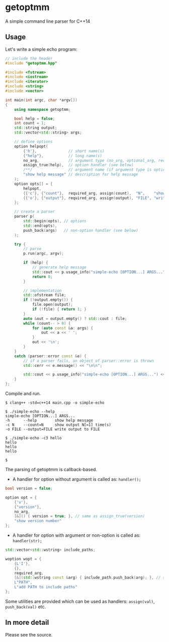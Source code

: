 # getoptmm
A simple command line parser for C++14

## Usage

Let's write a simple echo program:

```cpp
// include the header
#include "getoptmm.hpp" 

#include <fstream>
#include <iostream>
#include <iterator>
#include <string>
#include <vector>

int main(int argc, char *argv[])
{
    using namespace getoptmm;

    bool help = false;
    int count = 1;
    std::string output;
    std::vector<std::string> args;

    // define options
    option helpopt(
        {'h'},              // short name(s)
        {"help"},           // long name(s)
        no_arg,             // argument type (no_arg, optional_arg, required_arg)
        assign_true(help),  // option handler (see below)
        /**/                // argument name (if argument type is optional_arg or required_arg)
        "show help message" // description for help message
    );
    option opts[] = {
        helpopt,
        {{'c'}, {"count"},  required_arg, assign(count),  "N",    "show output N[=1] time(s)"},
        {{'o'}, {"output"}, required_arg, assign(output), "FILE", "write output to FILE"}
    };

    // create a parser
    parser p(
        std::begin(opts), // options
        std::end(opts),
        push_back(args)   // non-option handler (see below)   
    );

    try {
        // parse
        p.run(argc, argv);

        if (help) {
            // generate help message
            std::cout << p.usage_info("simple-echo [OPTION...] ARGS...") << '\n';
            return 0;
        }

        // implementation
        std::ofstream file;
        if (!output.empty()) {
            file.open(output);
            if (!file) { return 1; }
        }
        auto &out = output.empty() ? std::cout : file;
        while (count-- > 0) {
            for (auto const &a: args) {
                out << a << ' ';
            }
            out << '\n';
        }
    }
    catch (parser::error const &e) {
        // if a parser fails, an object of parser::error is thrown
        std::cerr << e.message() << "\n\n";

        std::cout << p.usage_info("simple-echo [OPTION...] ARGS...") << '\n';
    }
};
```

Compile and run.

```shell
$ clang++ -std=c++14 main.cpp -o simple-echo

$ ./simple-echo --help
simple-echo [OPTION...] ARGS...
-h      --help        show help message
-c N    --count=N     show output N[=1] time(s)
-o FILE --output=FILE write output to FILE

$ ./simple-echo -c3 hello
hello
hello
hello

$
```

The parsing of getoptmm is callback-based.

* A handler for option without argument is called as: `handler();`

```cpp
bool version = false;

option opt = {
    {'v'},
    {"version"},
    no_arg,
    [&]() { version = true; }, // same as assign_true(version)
    "show version number"
};
```

* A handler for option with argument or non-option is called as: `handler(str);`

```cpp
std::vector<std::wstring> include_paths;

woption wopt = {
    {L'I'},
    {},
    required_arg,
    [&](std::wstring const &arg) { include_path.push_back(arg); }, // same as push_back(include_paths)
    L"PATH",
    L"add PATH to include paths"
};
```

Some utilities are provided which can be used as handlers: `assign(val)`, `push_back(val)` etc.

## In more detail

Please see the source.
